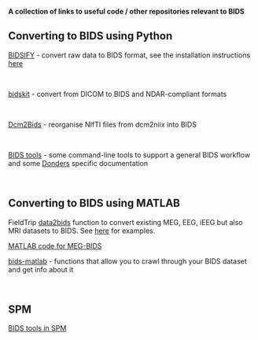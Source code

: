 **A collection of links to useful code / other repositories relevant to BIDS**

## Converting to BIDS using Python

[BIDSIFY](https://github.com/spinoza-rec/bidsify) - convert raw data to BIDS
format, see the installation instructions
[here](https://github.com/nejaz1/bidsify)

<br>

[bidskit](https://github.com/jmtyszka/bidskit) - convert from DICOM to BIDS and
NDAR-compliant formats

<br>

[Dcm2Bids](https://github.com/cbedetti/Dcm2Bids) - reorganise NIfTI files from
dcm2niix into BIDS

<br>

[BIDS tools](https://github.com/robertoostenveld/bids) - some command-line tools
to support a general BIDS workflow and some
[Donders](https://www.ru.nl/donders/) specific documentation

<br>

## Converting to BIDS using MATLAB

FieldTrip [data2bids](http://www.fieldtriptoolbox.org/reference/data2bids/)
function to convert existing MEG, EEG, iEEG but also MRI datasets to BIDS. See
[here](http://www.fieldtriptoolbox.org/example/bids/) for examples.

[MATLAB code for MEG-BIDS](https://github.com/lorenzomagazzini/mat-meg-bids)

[bids-matlab](https://github.com/bids-standard/bids-matlab) - functions that
allow you to crawl through your BIDS dataset and get info about it

<br>

## SPM

[BIDS tools in SPM](https://en.wikibooks.org/wiki/SPM/BIDS)
